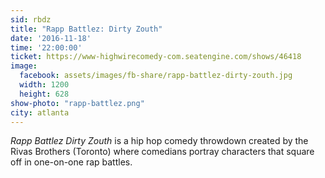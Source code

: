 ```yaml
---
sid: rbdz
title: "Rapp Battlez: Dirty Zouth"
date: '2016-11-18'
time: '22:00:00'
ticket: https://www-highwirecomedy-com.seatengine.com/shows/46418
image:
  facebook: assets/images/fb-share/rapp-battlez-dirty-zouth.jpg
  width: 1200
  height: 628
show-photo: "rapp-battlez.png"
city: atlanta
---
```

*Rapp Battlez Dirty Zouth* is a hip hop comedy throwdown created by the Rivas Brothers (Toronto) where comedians portray characters that square off in one-on-one rap battles.
